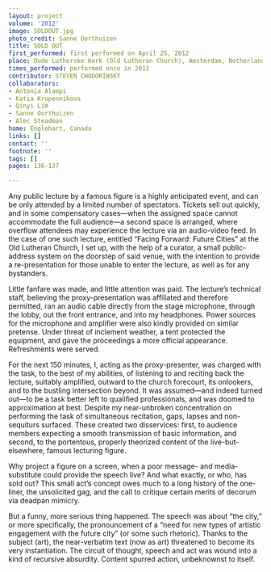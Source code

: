 ```yaml
---
layout: project
volume: '2012'
image: SOLDOUT.jpg
photo_credit: Sanne Oorthuizen
title: SOLD OUT
first_performed: first performed on April 25, 2012
place: Oude Lutherske Kerk (Old Lutheran Church), Amsterdam, Netherlands
times_performed: performed once in 2012
contributor: STEVEN CHODORIWSKY
collaborators:
- Antonia Alampi
- Katia Krupennikova
- Qinyi Lim
- Sanne Oorthuizen
- Alec Steadman
home: Englehart, Canada
links: []
contact: ''
footnote: ''
tags: []
pages: 136-137

---
```


Any public lecture by a famous figure is a highly anticipated event, and can be only attended by a limited number of spectators. Tickets sell out quickly, and in some compensatory cases—when the assigned space cannot accommodate the full audience—a second space is arranged, where overflow attendees may experience the lecture via an audio-video feed. In the case of one such lecture, entitled “Facing Forward: Future Cities” at the Old Lutheran Church, I set up, with the help of a curator, a small public-address system on the doorstep of said venue, with the intention to provide a re-presentation for those unable to enter the lecture, as well as for any bystanders.

Little fanfare was made, and little attention was paid. The lecture’s technical staff, believing the proxy-presentation was affiliated and therefore permitted, ran an audio cable directly from the stage microphone, through the lobby, out the front entrance, and into my headphones. Power sources for the microphone and amplifier were also kindly provided on similar pretense. Under threat of inclement weather, a tent protected the equipment, and gave the proceedings a more official appearance. Refreshments were served.

For the next 150 minutes, I, acting as the proxy-presenter, was charged with the task, to the best of my abilities, of listening to and reciting back the lecture, suitably amplified, outward to the church forecourt, its onlookers, and to the bustling intersection beyond. It was assumed—and indeed turned out—to be a task better left to qualified professionals, and was doomed to approximation at best. Despite my near-unbroken concentration on performing the task of simultaneous recitation, gaps, lapses and non-sequiturs surfaced. These created two disservices: first, to audience members expecting a smooth transmission of basic information, and second, to the portentous, properly theorized content of the live-but-elsewhere, famous lecturing figure.

Why project a figure on a screen, when a poor message- and media-substitute could provide the speech live? And what exactly, or who, has sold out? This small act’s concept owes much to a long history of the one-liner, the unsolicited gag, and the call to critique certain merits of decorum via deadpan mimicry.

But a funny, more serious thing happened. The speech was about “the city,” or more specifically, the pronouncement of a “need for new types of artistic engagement with the future city” (or some such rhetoric). Thanks to the subject (art), the near-verbatim text (now as art) threatened to become its very instantiation. The circuit of thought, speech and act was wound into a kind of recursive absurdity. Content spurred action, unbeknownst to itself.

